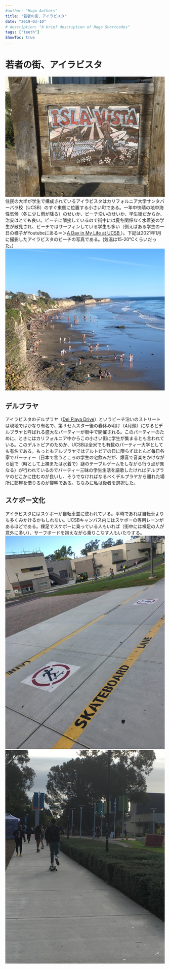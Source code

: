 ```yaml
---
#author: "Hugo Authors"
title: "若者の街、アイラビスタ"
date: "2019-03-10"
# description: "A brief description of Hugo Shortcodes"
tags: ["teeth"]
ShowToc: true
---
```


# 若者の街、アイラビスタ
![](imgs/2021-07-25-10-37-01.jpg)
住民の大半が学生で構成されているアイラビスタはカリフォルニア大学サンタバーバラ校（UCSB）のすぐ東側に位置する小さい町である。一年中快晴の地中海性気候（冬に少し雨が降る）のせいか、ビーチ沿いのせいか、学生街だからか、治安はとても良い。ビーチに隣接しているので街中には夏冬関係なく水着姿の学生が散見され、ビーチではサーフィンしている学生も多い（例えばある学生の一日の様子がYoutubeにある＝＞[A Day in My Life at UCSB ](https://www.youtube.com/watch?v=ucyE3Y3Ad5s)）。下記は2021年1月に撮影したアイラビスタのビーチの写真である。(気温は15-20℃くらいだった。)
![](imgs/2021-07-25-10-39-31.jpg)
## デルプラヤ

アイラビスタのデルプラヤ（[Del Playa Drive](https://www.google.com/maps/place/Del+Playa+Dr,+Isla+Vista,+CA+93117/@34.4095932,-119.8638908,15.75z/data=!4m5!3m4!1s0x80e93f43b15062a1:0xd7910189e0609a8f!8m2!3d34.4097664!4d-119.861935)）というビーチ沿いのストリートは現地ではかなり有名で、第３セムスター後の春休み明け（4月頭）になるとデルプラヤと呼ばれる盛大なパーティーが街中で開催される。このパーティーのために、ときにはカリフォルニア中からこの小さい街に学生が集まるとも言われている。このデルトピアのためか、UCSBは全米でも有数のパーティー大学としても有名である。もっともデルプラヤではデルトピアの日に限らずほとんど毎日各家でパーティー（日本で言うところの学生の宅飲みだが、爆音で音楽をかけながら庭で（時として上裸または水着で）謎のテーブルゲームをしながら行う点が異なる）が行われているのでパーティー三昧の学生生活を謳歌したければデルプラヤのどこかに住むのが良いし、そうでなければなるべくデルプラヤから離れた場所に部屋を借りるのが賢明である。ちなみに私は後者を選択した。

## スケボー文化
アイラビスタにはスケボーが自転車並に使われている。平時であれば自転車よりも多くみかけるかもしれない。UCSBキャンパス内にはスケボーの専用レーンがあるほどである。裸足でスケボーに乗っている人もいれば（街中には裸足の人が意外に多い）、サーフボードを抱えながら乗りこなす人もいたりする。
![](imgs/2021-07-25-10-37-20.jpg)
![](imgs/2021-07-25-10-41-49.jpg)